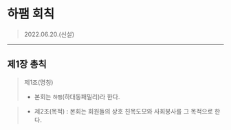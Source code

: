 # 하팸 회칙

> 2022.06.20.(신설)
-----------------

## 제1장 총칙

> 제1조(명칭) 
> - 본회는 `하팸`(하대동패밀리)라 한다.

> - 제2조(목적) : 본회는 회원들의 상호 친목도모와 사회봉사를 그 목적으로 한다.

